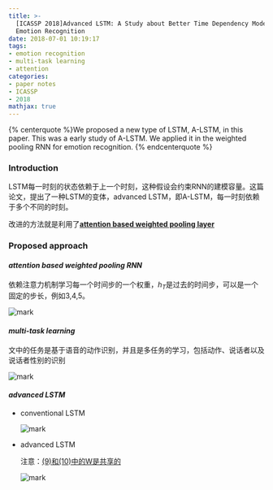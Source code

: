 ```yaml
---
title: >-
  [ICASSP 2018]Advanced LSTM: A Study about Better Time Dependency Modeling in
  Emotion Recognition
date: 2018-07-01 10:19:17
tags:
- emotion recognition
- multi-task learning
- attention
categories:
- paper notes
- ICASSP
- 2018
mathjax: true
---
```


{% centerquote %}We proposed a new type of LSTM, A-LSTM, in this paper. This was a early study of A-LSTM. We applied it in the weighted pooling RNN for emotion recognition.  {% endcenterquote %}

<!-- more -->

### Introduction

LSTM每一时刻的状态依赖于上一个时刻，这种假设会约束RNN的建模容量。这篇论文，提出了一种LSTM的变体，advanced LSTM，即A-LSTM，每一时刻依赖于多个不同的时刻。

改进的方法就是利用了<u>**attention based weighted pooling layer**</u>

### Proposed approach

#### *attention based weighted pooling RNN*

依赖注意力机制学习每一个时间步的一个权重，$h_T$是过去的时间步，可以是一个固定的步长，例如3,4,5。

![mark](http://pakzslacd.bkt.clouddn.com/blog/180701/aA563ghDGB.png?imageslim)

#### *multi-task learning*

文中的任务是基于语音的动作识别，并且是多任务的学习，包括动作、说话者以及说话者性别的识别

![mark](http://pakzslacd.bkt.clouddn.com/blog/180701/3me4eFF2Eb.png?imageslim)



#### *advanced LSTM*

* conventional LSTM

  ![mark](http://pakzslacd.bkt.clouddn.com/blog/180701/5jfAmKfj4k.png?imageslim)

* advanced LSTM

  注意：<u>(9)和(10)中的W是共享的</u>

  ![mark](http://pakzslacd.bkt.clouddn.com/blog/180701/BlbDgH68lh.png?imageslim)

  